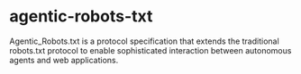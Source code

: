 # agentic-robots-txt
Agentic_Robots.txt is a protocol specification that extends the traditional robots.txt protocol to enable sophisticated interaction between autonomous agents and web applications.
